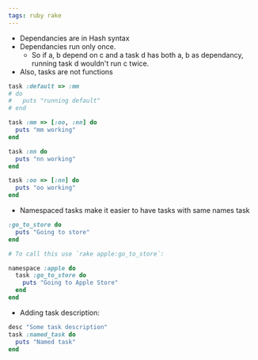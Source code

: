 ```yaml
---
tags: ruby rake
---
```


* Dependancies are in Hash syntax
* Dependancies run only once.
    * So if a, b depend on c and a task d has both a, b as dependancy, running task d wouldn't run c twice.
* Also, tasks are not functions

```ruby
task :default => :mm
# do
#   puts "running default"
# end

task :mm => [:oo, :nn] do
  puts "mm working"
end

task :nn do
  puts "nn working"
end

task :oo => [:nn] do
  puts "oo working"
end
```

* Namespaced tasks make it easier to have tasks with same names
task

```ruby
:go_to_store do
  puts "Going to store"
end

# To call this use `rake apple:go_to_store`:

namespace :apple do
  task :go_to_store do
    puts "Going to Apple Store"
  end
end
```

* Adding task description:

```ruby
desc "Some task description"
task :named_task do
  puts "Named task"
end
```
